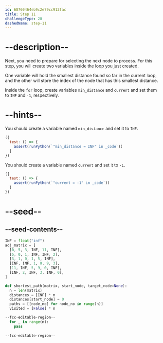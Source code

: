 ```yaml
---
id: 68760464eb9c2e79cc913fac
title: Step 11
challengeType: 20
dashedName: step-11
---
```


# --description--

Next, you need to prepare for selecting the next node to process. For this step, you will create two variables inside the loop you just created. 

One variable will hold the smallest distance found so far in the current loop, and the other will store the index of the node that has this smallest distance.

Inside the `for` loop, create variables `min_distance` and `current` and set them to `INF` and `-1`, respectively.

# --hints--

You should create a variable named `min_distance` and set it to `INF`.

```js
({
  test: () => {
    assert(runPython(`"min_distance = INF" in _code`))
  }
})
```

You should create a variable named `current` and set it to `-1`.

```js
({
  test: () => {
    assert(runPython(`"current = -1" in _code`))
  }
})
```

# --seed--

## --seed-contents--

```py
INF = float("inf")
adj_matrix = [
  [0, 5, 3, INF, 11, INF],
  [5, 0, 1, INF, INF, 2],
  [3, 1, 0, 1, 5, INF],
  [INF, INF, 1, 0, 9, 3],
  [11, INF, 5, 9, 0, INF],
  [INF, 2, INF, 3, INF, 0],
]

def shortest_path(matrix, start_node, target_node=None):
  n = len(matrix)
  distances = [INF] * n
  distances[start_node] = 0
  paths = [[node_no] for node_no in range(n)]
  visited = [False] * n

--fcc-editable-region--
  for _ in range(n):
    pass
    
--fcc-editable-region--
```
